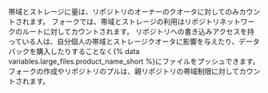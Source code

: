 帯域とストレージに量は、リポジトリのオーナーのクオータに対してのみカウントされます。 フォークでは、帯域とストレージの利用はリポジトリネットワークのルートに対してカウントされます。 リポジトリへの書き込みアクセスを持っている人は、自分個人の帯域とストレージクオータに影響を与えたり、データパックを購入したりすることなく{% data variables.large_files.product_name_short %}にファイルをプッシュできます。 フォークの作成やリポジトリのプルは、親リポジトリの帯域制限に対してカウントされます。
